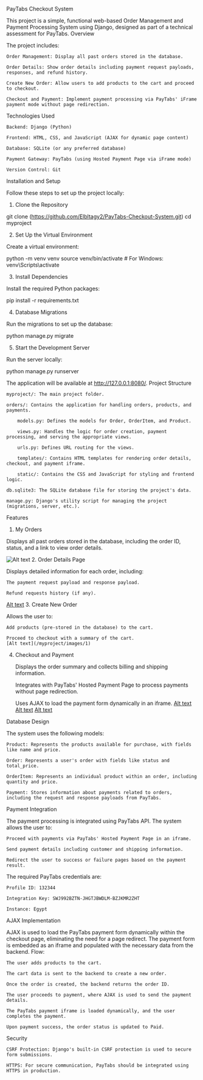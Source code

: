 PayTabs Checkout System

This project is a simple, functional web-based Order Management and Payment Processing System using Django, designed as part of a technical assessment for PayTabs.
Overview

The project includes:

    Order Management: Display all past orders stored in the database.

    Order Details: Show order details including payment request payloads, responses, and refund history.

    Create New Order: Allow users to add products to the cart and proceed to checkout.

    Checkout and Payment: Implement payment processing via PayTabs' iFrame payment mode without page redirection.

Technologies Used

    Backend: Django (Python)

    Frontend: HTML, CSS, and JavaScript (AJAX for dynamic page content)

    Database: SQLite (or any preferred database)

    Payment Gateway: PayTabs (using Hosted Payment Page via iFrame mode)

    Version Control: Git

Installation and Setup

Follow these steps to set up the project locally:
1. Clone the Repository

git clone (https://github.com/Elbltagy2/PayTabs-Checkout-System.git)
cd myproject

2. Set Up the Virtual Environment

Create a virtual environment:

python -m venv venv
source venv/bin/activate  # For Windows: venv\Scripts\activate

3. Install Dependencies

Install the required Python packages:

pip install -r requirements.txt

4. Database Migrations

Run the migrations to set up the database:

python manage.py migrate

5. Start the Development Server

Run the server locally:

python manage.py runserver

The application will be available at http://127.0.0.1:8080/.
Project Structure

    myproject/: The main project folder.

    orders/: Contains the application for handling orders, products, and payments.

        models.py: Defines the models for Order, OrderItem, and Product.

        views.py: Handles the logic for order creation, payment processing, and serving the appropriate views.

        urls.py: Defines URL routing for the views.

        templates/: Contains HTML templates for rendering order details, checkout, and payment iframe.

        static/: Contains the CSS and JavaScript for styling and frontend logic.

    db.sqlite3: The SQLite database file for storing the project's data.

    manage.py: Django's utility script for managing the project (migrations, server, etc.).

Features
1. My Orders

Displays all past orders stored in the database, including the order ID, status, and a link to view order details.

![Alt text](/images/2)
2. Order Details Page

Displays detailed information for each order, including:

    The payment request payload and response payload.

    Refund requests history (if any).

[Alt text](/images/3)
3. Create New Order

Allows the user to:

    Add products (pre-stored in the database) to the cart.

    Proceed to checkout with a summary of the cart.
    [Alt text](/myproject/images/1)

4. Checkout and Payment

    Displays the order summary and collects billing and shipping information.

    Integrates with PayTabs' Hosted Payment Page to process payments without page redirection.

    Uses AJAX to load the payment form dynamically in an iframe.
    [Alt text](/images/4)
    [Alt text](/images/5)
    [Alt text](/images/6)

Database Design

The system uses the following models:

    Product: Represents the products available for purchase, with fields like name and price.

    Order: Represents a user's order with fields like status and total_price.

    OrderItem: Represents an individual product within an order, including quantity and price.

    Payment: Stores information about payments related to orders, including the request and response payloads from PayTabs.

Payment Integration

The payment processing is integrated using PayTabs API. The system allows the user to:

    Proceed with payments via PayTabs' Hosted Payment Page in an iframe.

    Send payment details including customer and shipping information.

    Redirect the user to success or failure pages based on the payment result.

The required PayTabs credentials are:

    Profile ID: 132344

    Integration Key: SWJ992BZTN-JHGTJBWDLM-BZJKMR2ZHT

    Instance: Egypt

AJAX Implementation

AJAX is used to load the PayTabs payment form dynamically within the checkout page, eliminating the need for a page redirect. The payment form is embedded as an iframe and populated with the necessary data from the backend.
Flow:

    The user adds products to the cart.

    The cart data is sent to the backend to create a new order.

    Once the order is created, the backend returns the order ID.

    The user proceeds to payment, where AJAX is used to send the payment details.

    The PayTabs payment iframe is loaded dynamically, and the user completes the payment.

    Upon payment success, the order status is updated to Paid.

Security

    CSRF Protection: Django's built-in CSRF protection is used to secure form submissions.

    HTTPS: For secure communication, PayTabs should be integrated using HTTPS in production.